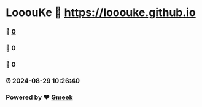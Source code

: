 # LooouKe :link: https://looouke.github.io 
### :page_facing_up: [0](https://looouke.github.io/tag.html) 
### :speech_balloon: 0 
### :hibiscus: 0 
### :alarm_clock: 2024-08-29 10:26:40 
### Powered by :heart: [Gmeek](https://github.com/Meekdai/Gmeek)
